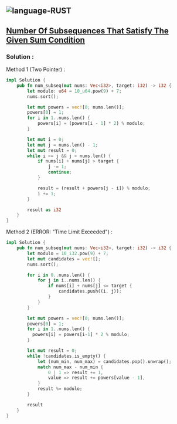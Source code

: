 ![language-RUST](https://img.shields.io/badge/RUST-8d4004?style=for-the-badge&logo=RUST)
---

## [Number Of Subsequences That Satisfy The Given Sum Condition](https://leetcode.com/problems/number-of-subsequences-that-satisfy-the-given-sum-condition)

### Solution :

Method 1 (Two Pointer) :
```rust
impl Solution {
    pub fn num_subseq(mut nums: Vec<i32>, target: i32) -> i32 {
        let modulo: u64 = 10_u64.pow(9) + 7;
        nums.sort();

        let mut powers = vec![0; nums.len()];
        powers[0] = 1;
        for i in 1..nums.len() {
            powers[i] = (powers[i - 1] * 2) % modulo;
        }

        let mut i = 0;
        let mut j = nums.len() - 1;
        let mut result = 0;
        while i <= j && j < nums.len() {
            if nums[i] + nums[j] > target {
                j -= 1;
                continue;
            }

            result = (result + powers[j - i]) % modulo;
            i += 1;
        }

        result as i32
    }
}
```

Method 2 (ERROR: "Time Limit Exceeded") :
```rust
impl Solution {
    pub fn num_subseq(mut nums: Vec<i32>, target: i32) -> i32 {
        let modulo = 10_i32.pow(9) + 7;
        let mut candidates = vec![];
        nums.sort();

        for i in 0..nums.len() {
            for j in i..nums.len() {
                if nums[i] + nums[j] <= target {
                    candidates.push((i, j));
                }
            }
        }

        let mut powers = vec![0; nums.len()];
        powers[0] = 1;
        for i in 1..nums.len() {
          powers[i] = powers[i-1] * 2 % modulo;
        }

        let mut result = 0;
        while !candidates.is_empty() {
            let (num_min, num_max) = candidates.pop().unwrap();
            match num_max - num_min {
                0 | 1 => result += 1,
                value => result += powers[value - 1],
            }
            result %= modulo;
        }

        result
    }
}
```
